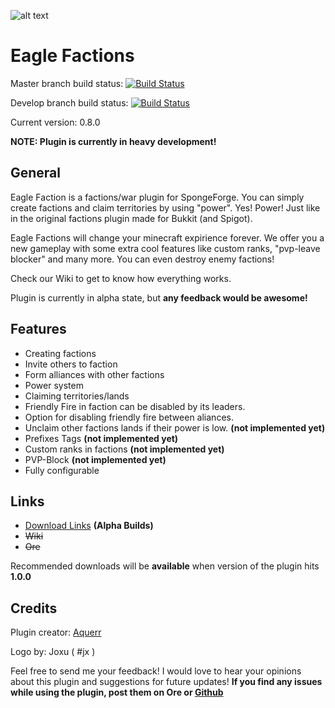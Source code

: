 ![alt text](http://i.imgur.com/mXEWiOS.png)

# Eagle Factions

Master branch build status: [![Build Status](https://travis-ci.org/Aquerr/EagleFactions.svg?branch=master)](https://travis-ci.org/Aquerr/EagleFactions)

Develop branch build status: [![Build Status](https://travis-ci.org/Aquerr/EagleFactions.svg?branch=develop)](https://travis-ci.org/Aquerr/EagleFactions)

Current version: 0.8.0

**NOTE: Plugin is currently in heavy development!**

## General
Eagle Faction is a factions/war plugin for SpongeForge. You can simply create factions and claim territories by using "power". Yes! Power! Just like in the original factions plugin made for Bukkit (and Spigot).

Eagle Factions will change your minecraft expirience forever. We offer you a new gameplay with some extra cool features like custom ranks, "pvp-leave blocker" and many more. You can even destroy enemy factions!

Check our Wiki to get to know how everything works.

Plugin is currently in alpha state, but **any feedback would be awesome!**

## Features

* Creating factions
* Invite others to faction
* Form alliances with other factions
* Power system
* Claiming territories/lands
* Friendly Fire in faction can be disabled by its leaders.
* Option for disabling friendly fire between aliances.
* Unclaim other factions lands if their power is low. **(not implemented yet)**
* Prefixes Tags **(not implemented yet)**
* Custom ranks in factions **(not implemented yet)**
* PVP-Block **(not implemented yet)**
* Fully configurable

## Links

* [Download Links](https://github.com/Aquerr/EagleFactions/releases) **(Alpha Builds)**
* ~~Wiki~~
* ~~Ore~~

Recommended downloads will be **available** when version of the plugin hits **1.0.0**

## Credits

Plugin creator: [Aquerr](https://github.com/Aquerr)

Logo by: Joxu ( #jx )

Feel free to send me your feedback! I would love to hear your opinions about this plugin and suggestions for future updates!
**If you find any issues while using the plugin, post them on Ore or [Github](https://github.com/Aquerr/EagleFactions/issues)**
